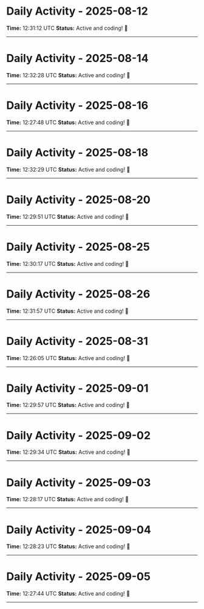 # Daily Activity - 2025-08-12

**Time:** 12:31:12 UTC
**Status:** Active and coding! 🚀

---

# Daily Activity - 2025-08-14

**Time:** 12:32:28 UTC
**Status:** Active and coding! 🚀

---

# Daily Activity - 2025-08-16

**Time:** 12:27:48 UTC
**Status:** Active and coding! 🚀

---

# Daily Activity - 2025-08-18

**Time:** 12:32:29 UTC
**Status:** Active and coding! 🚀

---

# Daily Activity - 2025-08-20

**Time:** 12:29:51 UTC
**Status:** Active and coding! 🚀

---

# Daily Activity - 2025-08-25

**Time:** 12:30:17 UTC
**Status:** Active and coding! 🚀

---

# Daily Activity - 2025-08-26

**Time:** 12:31:57 UTC
**Status:** Active and coding! 🚀

---

# Daily Activity - 2025-08-31

**Time:** 12:26:05 UTC
**Status:** Active and coding! 🚀

---

# Daily Activity - 2025-09-01

**Time:** 12:29:57 UTC
**Status:** Active and coding! 🚀

---

# Daily Activity - 2025-09-02

**Time:** 12:29:34 UTC
**Status:** Active and coding! 🚀

---

# Daily Activity - 2025-09-03

**Time:** 12:28:17 UTC
**Status:** Active and coding! 🚀

---

# Daily Activity - 2025-09-04

**Time:** 12:28:23 UTC
**Status:** Active and coding! 🚀

---

# Daily Activity - 2025-09-05

**Time:** 12:27:44 UTC
**Status:** Active and coding! 🚀

---

